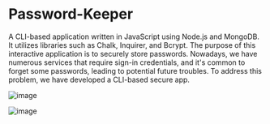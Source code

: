 # Password-Keeper
<p>A CLI-based application written in JavaScript using Node.js and MongoDB. It utilizes libraries such as Chalk, Inquirer, and Bcrypt. The purpose of this interactive application is to securely store passwords. Nowadays, we have numerous services that require sign-in credentials, and it's common to forget some passwords, leading to potential future troubles. To address this problem, we have developed a CLI-based secure app.</p>


![image](https://github.com/lata-11/Password-Keeper/assets/103296906/d1f66d19-66cc-4c56-b76e-f5f72f9feead)


![image](https://github.com/lata-11/Password-Keeper/assets/103296906/828256df-3154-45c7-b4bd-569c7ce7bfd3)
